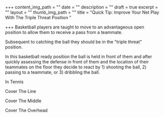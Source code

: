 +++
content_img_path = ""
date = ""
description = ""
draft = true
excerpt = ""
layout = ""
thumb_img_path = ""
title = "Quick Tip: Improve Your Net Play With The Triple Threat Position "

+++
Basketball players are taught to move to an advantageous open position to allow them to receive a pass from a teammate.

Subsequent to catching the ball they should be in the "triple threat" position.

In this basketball ready position the ball is held in front of them and after quickly assessing the defense in front of them and the location of their teammates on the floor they decide to react by 1) shooting the ball, 2) passing to a teammate, or 3) dribbling the ball.

In Tennis

Cover The Line

Cover The Middle

Cover The Overhead